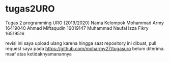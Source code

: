 # tugas2URO
Tugas 2 programming URO (2019/2020)
Nama Kelompok
Mohammad Army 16419040
Ahmad Miftaqudin 16019147
Muhammad Naufal Izza Fikry 16519516

revisi ini saya upload ulang karena hingga saat repository ini dibuat, pull request saya pada https://github.com/moharmy27/tugasuro belum diterima.
maaf atas ketidaknyamanannya
